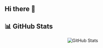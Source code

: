 ## Hi there 👋
## 📊 GitHub Stats

<div align="center">
    <img src="https://github-readme-stats.vercel.app/api?username=ugurkocde&show_icons=true&theme=dark" alt="GitHub Stats" />
</div>
<!--
**mrbodean/mrbodean** is a ✨ _special_ ✨ repository because its `README.md` (this file) appears on your GitHub profile.

Here are some ideas to get you started:

- 🔭 I’m currently working on ...
- 🌱 I’m currently learning ...
- 👯 I’m looking to collaborate on ...
- 🤔 I’m looking for help with ...
- 💬 Ask me about ...
- 📫 How to reach me: ...
- 😄 Pronouns: ...
- ⚡ Fun fact: ...
-->
